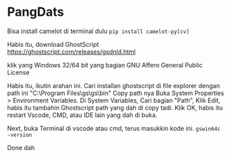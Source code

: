 # PangDats
Bisa install camelot di terminal dulu
`pip install camelot-py[cv]`

Habis itu, download GhostScript
https://ghostscript.com/releases/gsdnld.html

klik yang Windows 32/64 bit yang bagian GNU Affero General Public License

Habis itu, ikutin arahan ini.
Cari installan ghostscript di file explorer dengan path ini "C:\Program Files\gs\gs<version>\bin"
Copy path nya
Buka System Properties > Environment Variables.
Di System Variables, Cari bagian "Path", Klik Edit, habis itu tambahin Ghostscript path yang dah di copy tadi.
Klik OK, habis itu restart Vscode, CMD, atau IDE lain yang dah di buka.

Next, buka Terminal di vscode atau cmd, terus masukkin kode ini.
`gswin64c -version`

Done dah
